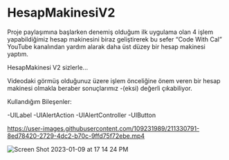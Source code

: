 # HesapMakinesiV2


Proje paylaşımına başlarken denemiş olduğum ilk uygulama olan 4 işlem yapabildiğimiz hesap makinesini biraz geliştirerek bu sefer “Code With Cal” YouTube kanalından yardım alarak daha üst düzey bir hesap makinesi yaptım. 

HesapMakinesi V2 sizlerle...

Videodaki görmüş olduğunuz üzere işlem önceliğine önem veren bir hesap makinesi olmakla beraber sonuçlarımız -(eksi) değerli çıkabiliyor.

Kullandığım Bileşenler:

-UILabel
-UIAlertAction
-UIAlertController
-UIButton


https://user-images.githubusercontent.com/109231989/211330791-8ed78420-2729-4dc2-b70c-9ffd75f72ebe.mp4

![Screen Shot 2023-01-09 at 17 14 24 PM](https://user-images.githubusercontent.com/109231989/211330816-3864f3b0-1d9e-4347-ab45-658e13f46ff2.png)
